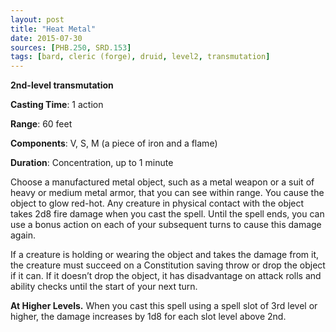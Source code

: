 ```yaml
---
layout: post
title: "Heat Metal"
date: 2015-07-30
sources: [PHB.250, SRD.153]
tags: [bard, cleric (forge), druid, level2, transmutation]
---
```


**2nd-level transmutation**

**Casting Time**: 1 action

**Range**: 60 feet

**Components**: V, S, M (a piece of iron and a flame)

**Duration**: Concentration, up to 1 minute

Choose a manufactured metal object, such as a metal weapon or a suit of heavy or medium metal armor, that you can see within range. You cause the object to glow red-hot. Any creature in physical contact with the object takes 2d8 fire damage when you cast the spell. Until the spell ends, you can use a bonus action on each of your subsequent turns to cause this damage again. 

If a creature is holding or wearing the object and takes the damage from it, the creature must succeed on a Constitution saving throw or drop the object if it can. If it doesn’t drop the object, it has disadvantage on attack rolls and ability checks until the start of your next turn. 

**At Higher Levels.** When you cast this spell using a spell slot of 3rd level or higher, the damage increases by 1d8 for each slot level above 2nd.
